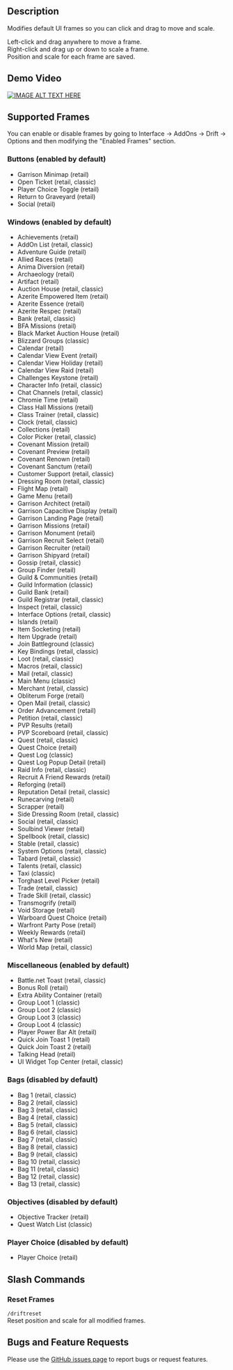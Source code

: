 ## Description
Modifies default UI frames so you can click and drag to move and scale.

Left-click and drag anywhere to move a frame.  
Right-click and drag up or down to scale a frame.  
Position and scale for each frame are saved.

## Demo Video
[![IMAGE ALT TEXT HERE](http://img.youtube.com/vi/R8d-QYxyN7Y/maxresdefault.jpg)](https://youtu.be/R8d-QYxyN7Y)

## Supported Frames
You can enable or disable frames by going to Interface -> AddOns -> Drift -> Options and then modifying the "Enabled Frames" section.

### Buttons (enabled by default)
- Garrison Minimap (retail)
- Open Ticket (retail, classic)
- Player Choice Toggle (retail)
- Return to Graveyard (retail)
- Social (retail)

### Windows (enabled by default)
- Achievements (retail)
- AddOn List (retail, classic)
- Adventure Guide (retail)
- Allied Races (retail)
- Anima Diversion (retail)
- Archaeology (retail)
- Artifact (retail)
- Auction House (retail, classic)
- Azerite Empowered Item (retail)
- Azerite Essence (retail)
- Azerite Respec (retail)
- Bank (retail, classic)
- BFA Missions (retail)
- Black Market Auction House (retail)
- Blizzard Groups (classic)
- Calendar (retail)
- Calendar View Event (retail)
- Calendar View Holiday (retail)
- Calendar View Raid (retail)
- Challenges Keystone (retail)
- Character Info (retail, classic)
- Chat Channels (retail, classic)
- Chromie Time (retail)
- Class Hall Missions (retail)
- Class Trainer (retail, classic)
- Clock (retail, classic)
- Collections (retail)
- Color Picker (retail, classic)
- Covenant Mission (retail)
- Covenant Preview (retail)
- Covenant Renown (retail)
- Covenant Sanctum (retail)
- Customer Support (retail, classic)
- Dressing Room (retail, classic)
- Flight Map (retail)
- Game Menu (retail)
- Garrison Architect (retail)
- Garrison Capacitive Display (retail)
- Garrison Landing Page (retail)
- Garrison Missions (retail)
- Garrison Monument (retail)
- Garrison Recruit Select (retail)
- Garrison Recruiter (retail)
- Garrison Shipyard (retail)
- Gossip (retail, classic)
- Group Finder (retail)
- Guild & Communities (retail)
- Guild Information (classic)
- Guild Bank (retail)
- Guild Registrar (retail, classic)
- Inspect (retail, classic)
- Interface Options (retail, classic)
- Islands (retail)
- Item Socketing (retail)
- Item Upgrade (retail)
- Join Battleground (classic)
- Key Bindings (retail, classic)
- Loot (retail, classic)
- Macros (retail, classic)
- Mail (retail, classic)
- Main Menu (classic)
- Merchant (retail, classic)
- Obliterum Forge (retail)
- Open Mail (retail, classic)
- Order Advancement (retail)
- Petition (retail, classic)
- PVP Results (retail)
- PVP Scoreboard (retail, classic)
- Quest (retail, classic)
- Quest Choice (retail)
- Quest Log (classic)
- Quest Log Popup Detail (retail)
- Raid Info (retail, classic)
- Recruit A Friend Rewards (retail)
- Reforging (retail)
- Reputation Detail (retail, classic)
- Runecarving (retail)
- Scrapper (retail)
- Side Dressing Room (retail, classic)
- Social (retail, classic)
- Soulbind Viewer (retail)
- Spellbook (retail, classic)
- Stable (retail, classic)
- System Options (retail, classic)
- Tabard (retail, classic)
- Talents (retail, classic)
- Taxi (classic)
- Torghast Level Picker (retail)
- Trade (retail, classic)
- Trade Skill (retail, classic)
- Transmogrify (retail)
- Void Storage (retail)
- Warboard Quest Choice (retail)
- Warfront Party Pose (retail)
- Weekly Rewards (retail)
- What's New (retail)
- World Map (retail, classic)

### Miscellaneous (enabled by default)
- Battle.net Toast (retail, classic)
- Bonus Roll (retail)
- Extra Ability Container (retail)
- Group Loot 1 (classic)
- Group Loot 2 (classic)
- Group Loot 3 (classic)
- Group Loot 4 (classic)
- Player Power Bar Alt (retail)
- Quick Join Toast 1 (retail)
- Quick Join Toast 2 (retail)
- Talking Head (retail)
- UI Widget Top Center (retail, classic)

### Bags (disabled by default)
- Bag 1 (retail, classic)
- Bag 2 (retail, classic)
- Bag 3 (retail, classic)
- Bag 4 (retail, classic)
- Bag 5 (retail, classic)
- Bag 6 (retail, classic)
- Bag 7 (retail, classic)
- Bag 8 (retail, classic)
- Bag 9 (retail, classic)
- Bag 10 (retail, classic)
- Bag 11 (retail, classic)
- Bag 12 (retail, classic)
- Bag 13 (retail, classic)

### Objectives (disabled by default)
- Objective Tracker (retail)
- Quest Watch List (classic)

### Player Choice (disabled by default)
- Player Choice (retail)

## Slash Commands
### Reset Frames
`/driftreset`  
Reset position and scale for all modified frames.

## Bugs and Feature Requests
Please use the [GitHub issues page](https://github.com/jaredbwasserman/drift/issues) to report bugs or request features.